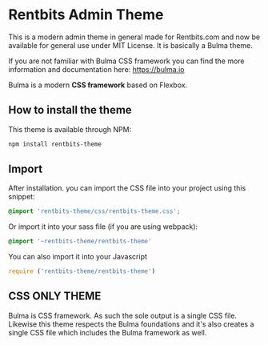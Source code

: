 # Rentbits Admin Theme

This is a modern admin theme in general made for Rentbits.com and now be available for general use under
MIT License. It is basically a Bulma theme. 

If you are not familiar with Bulma CSS framework you can find the more information and documentation here: 
https://bulma.io

Bulma is a modern **CSS framework** based on Flexbox.

## How to install the theme

This theme is available through NPM:

```bash
npm install rentbits-theme
```

## Import

After installation. you can import the CSS file into your project using this snippet:

```css
@import 'rentbits-theme/css/rentbits-theme.css';
```
Or import it into your sass file (if you are using webpack):

```sass
@import '~rentbits-theme/rentbits-theme'
```

You can also import it into your Javascript

```javascript
require ('rentbits-theme/rentbits-theme')
```

## CSS ONLY THEME

Bulma is CSS framework. As such the sole output is a single CSS file. Likewise this theme respects the
Bulma foundations and it's also creates a single CSS file which includes the Bulma framework as well.




